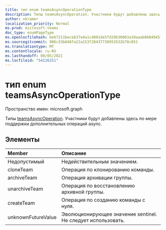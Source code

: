 ```yaml
---
title: тип enum teamsAsyncOperationType
description: Типы teamsAsyncOperation. Участники будут добавлены здесь по мере поддержки дополнительных операций async.
author: nkramer
localization_priority: Normal
ms.prod: microsoft-teams
doc_type: enumPageType
ms.openlocfilehash: be67211beceb37e4a1c4001de5fd29b30003a10aaab8604945f1b8c8d38b39f6
ms.sourcegitcommit: 986c33b848fa22a153f28437738953532b78c051
ms.translationtype: MT
ms.contentlocale: ru-RU
ms.lasthandoff: 08/05/2021
ms.locfileid: "54126251"
---
```

# <a name="teamsasyncoperationtype-enum-type"></a>тип enum teamsAsyncOperationType

Пространство имен: microsoft.graph



Типы [teamsAsyncOperation](teamsasyncoperation.md). Участники будут добавлены здесь по мере поддержки дополнительных операций async.

## <a name="members"></a>Элементы

| Member | Описание |
|:---------------|:----------|
|Недопустимый|Недействительным значением.|
|cloneTeam|Операция по клонированию команды.|
|archiveTeam|Операция архивации группы.|
|unarchiveTeam|Операция по восстановлению архивной группы.|
|createTeam|Операция по созданию команды с нуля.|
|unknownFutureValue| Эволюционирующее значение sentinel. Не следует использовать. |
